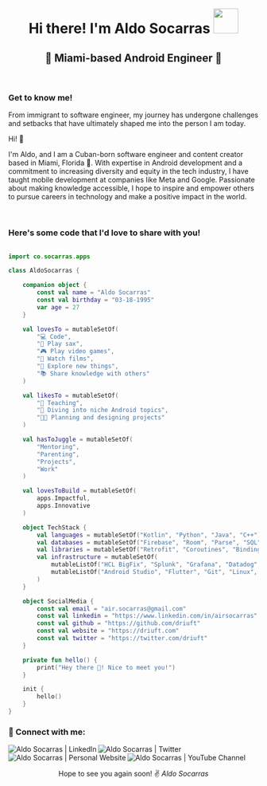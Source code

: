 <h1 align="center">Hi there! I'm Aldo Socarras <img src="https://media1.giphy.com/media/mpf3TYzXclIMU/source.gif" width="50px"></h1>
<h2 align="center">🌴 Miami-based Android Engineer 🌴</h2>
<br>

### Get to know me!
From immigrant to software engineer, my journey has undergone challenges and setbacks that have ultimately shaped me into the person I am today.


Hi! 👋

I'm Aldo, and I am a Cuban-born software engineer and content creator based in Miami, Florida 🌴. With expertise in Android development and a commitment to increasing diversity and equity in the tech industry, I have taught mobile development at companies like Meta and Google. Passionate about making knowledge accessible, I hope to inspire and empower others to pursue careers in technology and make a positive impact in the world.

<br>

### Here's some code that I'd love to share with you!

```kotlin

import co.socarras.apps

class AldoSocarras {

    companion object {
        const val name = "Aldo Socarras"
        const val birthday = "03-18-1995"
        var age = 27
    }

    val lovesTo = mutableSetOf(
        "💻 Code",
        "🎷 Play sax",
        "🎮 Play video games",
        "🎥 Watch films",
        "🔭 Explore new things",
        "📚 Share knowledge with others"
    )

    val likesTo = mutableSetOf(
        "🏫 Teaching",
        "👾 Diving into niche Android topics",
        "🧑‍💻 Planning and designing projects"
    )

    val hasToJuggle = mutableSetOf(
        "Mentoring",
        "Parenting",
        "Projects",
        "Work"
    )

    val lovesToBuild = mutableSetOf(
        apps.Impactful,
        apps.Innovative
    )

    object TechStack {
        val languages = mutableSetOf("Kotlin", "Python", "Java", "C++")
        val databases = mutableSetOf("Firebase", "Room", "Parse", "SQL", "MySQL")
        val libraries = mutableSetOf("Retrofit", "Coroutines", "Binding", "Lottie", "Glide", "LeakCanary")
        val infrastructure = mutableSetOf(
            mutableListOf("HCL BigFix", "Splunk", "Grafana", "Datadog", "Carbon Black", "ESET"),
            mutableListOf("Android Studio", "Flutter", "Git", "Linux", "Windows", "MacOS", "VMWare")
        )
    }

    object SocialMedia {
        const val email = "air.socarras@gmail.com"
        const val linkedin = "https://www.linkedin.com/in/airsocarras"
        const val github = "https://github.com/driuft"
        const val website = "https://driuft.com"
        const val twitter = "https://twitter.com/driuft"
    }

    private fun hello() {
        print("Hey there 👋! Nice to meet you!")
    }

    init {
        hello()
    }
}
```

### 🔗 Connect with me:

[<img align="left" alt="Aldo Socarras | LinkedIn" src="https://img.shields.io/badge/LinkedIn-0077B5?style=for-the-badge&logo=linkedin&logoColor=white" />][linkedin]
[<img align="left" alt="Aldo Socarras | Twitter" src="https://img.shields.io/badge/Twitter-1DA1F2?style=for-the-badge&logo=twitter&logoColor=white" />][twitter]
[<img align="left" alt="Aldo Socarras | Personal Website" src="https://img.shields.io/badge/Website-4285F4?style=for-the-badge&logo=GoogleChrome&logoColor=white" />][website]
[<img align="left" alt="Aldo Socarras | YouTube Channel" src="https://img.shields.io/badge/YouTube-%23FF0000.svg?style=for-the-badge&logo=YouTube&logoColor=white" />][youtube]

<br><br>

<div align="center">Hope to see you again soon! ✌️
  <i>Aldo Socarras</i>
</div>

<br>

[twitter]: https://twitter.com/driuft
[linkedin]: https://www.linkedin.com/in/airsocarras/
[website]: https://driuft.com
[youtube]: https://www.youtube.com/channel/UCAyz6fivEhmhvNvL8TU4sFQ
